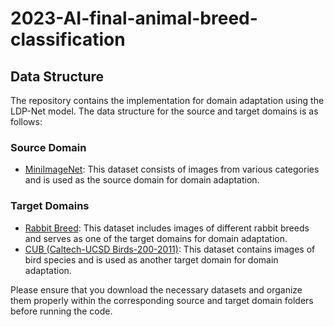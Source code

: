 # 2023-AI-final-animal-breed-classification

## Data Structure

The repository contains the implementation for domain adaptation using the LDP-Net model. The data structure for the source and target domains is as follows:

### Source Domain
- [MiniImageNet](https://drive.google.com/file/d/1uxpnJ3Pmmwl-6779qiVJ5JpWwOGl48xt/view?usp=sharing): This dataset consists of images from various categories and is used as the source domain for domain adaptation.

### Target Domains
- [Rabbit Breed](https://drive.google.com/file/d/1XBwGkHBAwnKVmjD4DxwBv4dgsufzMlx5/view?usp=sharing): This dataset includes images of different rabbit breeds and serves as one of the target domains for domain adaptation.
- [CUB (Caltech-UCSD Birds-200-2011)](https://data.caltech.edu/records/65de6-vp158/files/CUB_200_2011.tgz?download=1): This dataset contains images of bird species and is used as another target domain for domain adaptation.

Please ensure that you download the necessary datasets and organize them properly within the corresponding source and target domain folders before running the code.

